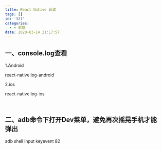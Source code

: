```yaml
---
title: React Native 调试
tags: []
id: '321'
categories:
  - - 前端
date: 2020-03-14 21:17:57
---
```


## 一、console.log查看

1.Android

react-native log-android

2.ios

react-native log-ios

 

## 二、adb命令下打开Dev菜单，避免再次摇晃手机才能弹出

adb shell input keyevent 82